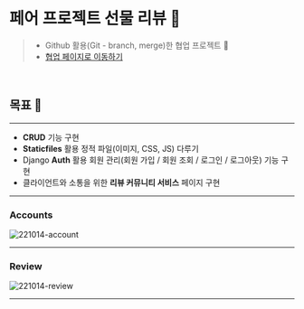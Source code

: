 # 페어 프로젝트 선물 리뷰 🎁

> - Github 활용(Git - branch, merge)한 협업 프로젝트 🚀
> - [협업 페이지로 이동하기](https://github.com/kleenex1/fourth_pair)

<br />

## **목표 🎯**

---

- **CRUD** 기능 구현
- **Staticfiles** 활용 정적 파일(이미지, CSS, JS) 다루기
- Django **Auth** 활용 회원 관리(회원 가입 / 회원 조회 / 로그인 / 로그아웃) 기능 구현
- 클라이언트와 소통을 위한 **리뷰 커뮤니티 서비스** 페이지 구현

---

### **Accounts**

![221014-account](https://user-images.githubusercontent.com/103917901/196033611-84aae378-47c4-4782-8923-5e6b0f438ec1.gif)

---

### **Review**

![221014-review](https://user-images.githubusercontent.com/103917901/196033612-ea193e7c-c861-4f9e-ae22-f03be4977936.gif)

---
